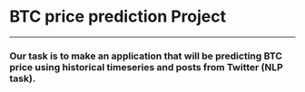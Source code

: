 # **BTC price prediction Project**
---

### Our task is to make an application that will be predicting BTC price using historical timeseries and posts from Twitter (NLP task).
